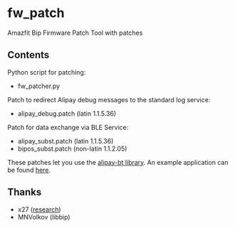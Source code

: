 # fw_patch

Amazfit Bip Firmware Patch Tool with patches

## Contents

Python script for patching:

* fw_patcher.py

Patch to redirect Alipay debug messages to the standard log service:

* alipay_debug.patch (latin 1.1.5.36)

Patch for data exchange via BLE Service:

* alipay_subst.patch (latin 1.1.5.36)
* bipos_subst.patch (non-latin 1.1.2.05)

These patches let you use the [alipay-bt library](https://github.com/neonsea/alipay-bt). An example application can be found [here](https://github.com/neonsea/bt-template).

## Thanks

* x27 ([research](https://github.com/freebip/bt_echo))
* MNVolkov (libbip)